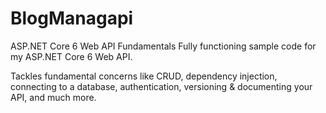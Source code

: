 # BlogManagapi

ASP.NET Core 6 Web API Fundamentals
Fully functioning sample code for my ASP.NET Core 6 Web API.

Tackles fundamental concerns like CRUD, dependency injection, connecting to a database, authentication, versioning & documenting your API, and much more.
